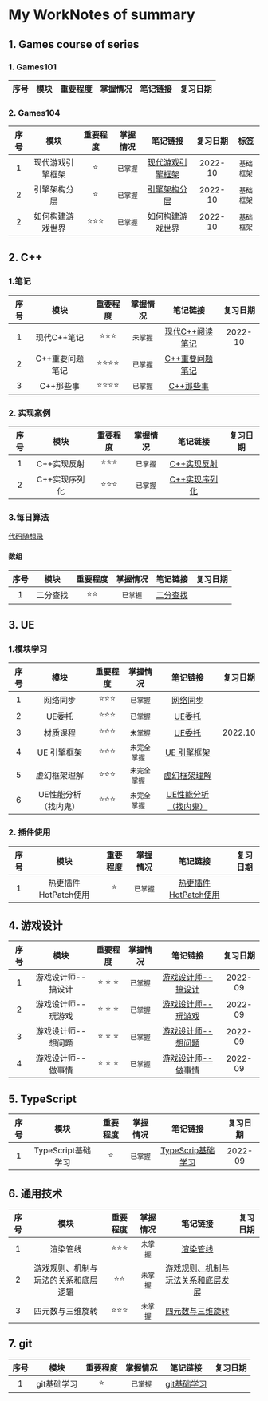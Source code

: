 # My WorkNotes of summary
## 1. Games course of series
### 1. Games101
| 序号 | 模块 | 重要程度 | 掌握情况 | 笔记链接 | 复习日期 |
|  :---: | :---: | :---: | :---: | :---: | :---: |



### 2. Games104
| 序号 | 模块 | 重要程度 | 掌握情况 | 笔记链接 | 复习日期 | 标签 |
|  :---: | :---: | :---: | :---: | :---: | :---: | :---:|
| 1 | 现代游戏引擎框架 | :star:| ``` 已掌握 ``` | [现代游戏引擎框架](https://h55la2nk7t.feishu.cn/docx/SWxLd1rEnoEHIBxOPaLcVrznnQf) | 2022-10 | ```基础框架```|
| 2 | 引擎架构分层 | :star:| ``` 已掌握 ``` | [引擎架构分层 ](https://h55la2nk7t.feishu.cn/docx/TDDBdGCj2o6zUjxMl38chS4vneb) | 2022-10 | ```基础框架```|
| 2 | 如何构建游戏世界 | :star::star::star:| ``` 已掌握 ``` | [如何构建游戏世界 ](https://h55la2nk7t.feishu.cn/docx/E8TYd7SriouwS0xjKQ9ceKPNnNf) | 2022-10 | ```基础框架```|


 
## 2. C++
### 1.笔记
| 序号 | 模块 | 重要程度 | 掌握情况 | 笔记链接 | 复习日期 |
|  :---: | :---: | :---: | :---: | :---: | :---: |
| 1 | 现代C++笔记 | :star::star::star: | ``` 未掌握 ``` | [现代C++阅读笔记](https://h55la2nk7t.feishu.cn/docx/WjdDdQ0lQoOYrCxOJGEc4YUsnTg) | 2022-10 |
| 2 | C++重要问题笔记 | :star::star::star::star: | ``` 已掌握 ``` | [C++重要问题笔记](https://h55la2nk7t.feishu.cn/docx/K9b5dNOyOogo6JxvyEKcWSA7nMg) | |
| 3 | C++那些事 | :star::star::star::star: | ``` 已掌握 ``` | [ C++那些事 ](https://h55la2nk7t.feishu.cn/mindnotes/bmncnDjH8nBtQXErtoM3bInfCUd#mindmap) | |

### 2. 实现案例
| 序号 | 模块 | 重要程度 | 掌握情况 | 笔记链接 | 复习日期 |
|  :---: | :---:| :---: | :---: | :---: | :---: |
| 1 | C++实现反射 | :star::star::star: | ``` 已掌握 ``` | [C++实现反射](https://github.com/PengChaoJay/CPP) |  |
| 2 | C++实现序列化 | :star::star::star: | ``` 已掌握 ``` | [C++实现序列化 ](https://github.com/PengChaoJay/CPP/tree/main/Serialization) |  |

### 3.每日算法
[代码随想录](https://www.programmercarl.com/)
#### 数组
| 序号 | 模块 | 重要程度 | 掌握情况 | 笔记链接 | 复习日期 |
|  :---: | :---:| :---: | :---: | :---: | :---: |
| 1 | 二分查找 | :star::star: | ``` 已掌握 ``` | [二分查找](https://github.com/PengChaoJay/AlgorithmForCarl/blob/main/Array/1.%20%E4%BA%8C%E5%88%86%E6%B3%95.md) |  |



## 3. UE

### 1.模块学习
| 序号 | 模块 | 重要程度 | 掌握情况 | 笔记链接 | 复习日期 |
|  :---: | :---: | :---:| :---: | :---: | :---: |
| 1 | 网络同步 | :star::star::star: | ``` 已掌握 ``` | [网络同步](https://h55la2nk7t.feishu.cn/docx/FkKtddQwLoPc3Bxsv1mcfSOpnSc) |  |
| 2 | UE委托 | :star::star::star: | ``` 已掌握 ``` | [UE委托](https://h55la2nk7t.feishu.cn/docx/YL1gdFbaMoIknax29Gkcv6WdnEb) |  |
| 3 | 材质课程 | :star::star::star: | ``` 未掌握 ``` | [UE委托](https://h55la2nk7t.feishu.cn/docx/DvN2dEWmzo8WwKxYKv7cmFyBnVf) | 2022.10 |
| 4 | UE 引擎框架 | :star::star::star: | ```未完全掌握 ``` | [UE 引擎框架](https://h55la2nk7t.feishu.cn/docx/HQpCdPXIjofZAWxJOYicKnBXnSe) |  |
| 5 | 虚幻框架理解 | :star::star::star: | ```未完全掌握 ``` | [虚幻框架理解 ](https://h55la2nk7t.feishu.cn/mindnotes/bmncnWH6lOs8u12LZyQhaOkusRg#mindmap) |  |
| 6 | UE性能分析（找内鬼） | :star::star::star: | ```未完全掌握 ``` | [UE性能分析（找内鬼）](https://h55la2nk7t.feishu.cn/docx/FCIMdEJaEokEVhxPzunco1g4ndc) |  |



### 2. 插件使用
| 序号 | 模块 | 重要程度 | 掌握情况 | 笔记链接 | 复习日期 |
|  :---: | :---: | :---:| :---: | :---: | :---: |
| 1 | 热更插件HotPatch使用 | :star:| ``` 已掌握 ``` | [热更插件HotPatch使用](https://h55la2nk7t.feishu.cn/docx/GVqIdSVxJofAN5xSnlicSc0Pnpe) |  |




## 4. 游戏设计
| 序号 | 模块 | 重要程度 | 掌握情况 | 笔记链接 |复习日期 |
|  :---: | :---: | :---: | :---: | :---: | :---: |
| 1 | 游戏设计师--搞设计 | :star: :star: :star: | ``` 已掌握 ``` | [游戏设计师--搞设计 ](https://h55la2nk7t.feishu.cn/file/boxcnodsoS3K9Xpx7wXpsUsO49d) | 2022-09 |
| 2 | 游戏设计师--玩游戏 | :star: :star: :star: | ``` 已掌握 ``` | [游戏设计师--玩游戏 ](https://h55la2nk7t.feishu.cn/file/boxcnNKyydxidOWShHvjmyZRREh) | 2022-09 |
| 3 | 游戏设计师--想问题 | :star: :star: :star: | ``` 已掌握 ``` | [游戏设计师--想问题 ](https://h55la2nk7t.feishu.cn/file/boxcnfo2MDoccQAGPfm7WZYB8Il) | 2022-09 |
| 4 | 游戏设计师--做事情 | :star: :star: :star: | ``` 已掌握 ``` | [游戏设计师--做事情 ](https://h55la2nk7t.feishu.cn/file/boxcnWzII2hhWNobbuXaZ1SDcVe) | 2022-09 |


## 5. TypeScript
| 序号 | 模块 | 重要程度 | 掌握情况 | 笔记链接 |复习日期 |
|  :---: | :---: | :---: | :---: | :---: | :---: |
| 1 | TypeScript基础学习 | :star: | ``` 已掌握 ``` | [TypeScrip基础学习](https://h55la2nk7t.feishu.cn/docs/doccnZl12ssyesbV6LdbN2vV6By) | 2022-09 |

## 6. 通用技术
| 序号 | 模块 | 重要程度 | 掌握情况 | 笔记链接 |复习日期 |
|  :---: | :---: | :---: | :---: | :---: | :---: |
| 1 | 渲染管线 | :star::star::star: | ``` 未掌握 ``` | [渲染管线 ](https://h55la2nk7t.feishu.cn/docx/QT0cdm0Sdoh24mxvYZZcYhNhnPh) |  |
| 2 | 游戏规则、机制与玩法的关系和底层逻辑 | :star::star: | ``` 未掌握 ``` |[游戏规则、机制与玩法关系和底层发展](https://h55la2nk7t.feishu.cn/docx/PRLjdyySPoDtIRx89EXcQmGjnce) |  |
| 3 | 四元数与三维旋转 | :star::star::star: | ``` 未掌握 ``` |[ 四元数与三维旋转](https://h55la2nk7t.feishu.cn/docx/TtlMdMpxxolh0oxOLsAcegjDnpg) |  |



## 7. git
| 序号 | 模块 | 重要程度 | 掌握情况 | 笔记链接 |复习日期 |
|  :---: | :---: | :---: | :---: | :---: | :---: |
| 1 | git基础学习 | :star: | ``` 已掌握 ``` | [git基础学习](https://h55la2nk7t.feishu.cn/docx/Ej2FdCcUKob3mlxeiyPcX6CfnPb) |  |



